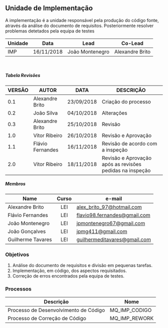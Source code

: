 ## Unidade de Implementação


A implementação é a unidade responsável pela produção do código fonte, através da análise do documento de requisitos. Posteriormente resolver problemas detetados pela equipa de testes

Unidade | Data | Lead | Co-Lead
--- | --- | --- | ---
IMP | 16/11/2018 | João Montenegro | Alexandre Brito

<br/>

##### Tabela Revisões

| VERSÃO | AUTOR | DATA | DESCRIÇÃO |
|--------|------|---------|-----------|
|   0.1     |    Alexandre Brito     |  23/09/2018  |           Criação do processo    |
|   0.2     |    João Silva          |  04/10/2018  |               Alterações         |
|   0.3     |    Alexandre Brito     |  25/10/2018  |               Revisão            |
|   1.0     |    Vítor Ribeiro       |  26/10/2018  |            Revisão e Aprovação   |
|   1.1     |    Flávio Fernandes    |  16/11/2018  |     Revisão de acordo com a inspeção  |
|   2.0     |    Vítor Ribeiro       |  18/11/2018  |     Revisão e Aprovação após as revisões pedidas na inspeção  |


##### Membros

Name | Curso | e-mail
--- | :---: | ---
Alexandre Brito  | LEI |alex_brito_97@hotmail.com
Flávio Fernandes | LEI |flavio98.fernandes@gmail.com
João Montenegro  | LEI |jpmontenegro67@gmail.com
João Gonçalves   | LEI |jpmg411@gmail.com
Guilherme Tavares| LEI |guilhermeditavares@gmail.com

### Objetivos

1. Análise do documento de requisitos e divisão em pequenas tarefas.
2. Implementação, em código, dos aspectos requisitados.
3. Correção de erros encontrados pela equipa de testes.

### Processos

Descrição | Nome
--- | ---
Processo de Desenvolvimento de Código | MQ_IMP_CODIGO
Processo de Correção de Código        | MQ_IMP_REWORK
